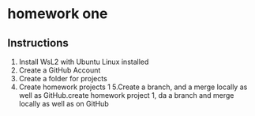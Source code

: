 # homework one
## Instructions
1. Install WsL2 with Ubuntu Linux installed
2. Create a GitHub Account
3. Create a folder for projects
4. Create homework projects 1
5.Create a branch, and a merge locally as well as GitHub.create homework project 1, da a branch and merge locally as well as on GitHub
